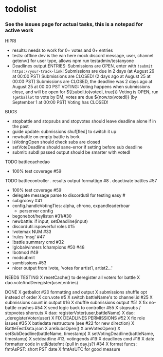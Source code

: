 # todolist

### See the issues page for actual tasks, this is a notepad for active work

HIPRI
- results: needs to work for 0+ votes and 0+ entries
- tests: offline dev is the win here
    mock discord message, user, channel
    getenv() for user type, allows npm run testadmin/testanyone
- Deadlines output
ENTRIES: Submissions are OPEN, enter with `!submit https://your-track-link`! Submissions are due in 2 days (at August 29 at 00:00 PST)
         Submissions are CLOSED! (2 days ago at August 25 at 00:00 PST)
         Submissions are CLOSED, the deadline was 2 days ago at August 25 at 00:00 PST
VOTING: Voting happens when submissions close, and will be open for ${(subdl.to(votedl, true))}
        Voting is OPEN, run `!getballot` to vote by DM, votes are due ${now.to(votedl)} (by September 1 at 00:00 PST)
        Voting has CLOSED!

BUGS
- stopbattle and stopsubs and stopvotes should leave deadline alone if in the past
- guide update: submissions shuf[fled] to switch it up
- newbattle on empty battle is bork
- isVotingOpen should check subs are closed
- setVoteDeadline should sane-error if setting before sub deadline
- submit: subdl passed output should be smarter with votedl

TODO battlecachedao
- 100% test coverage #59

TODO battlecontroller
. results output formattign #8
. deactivate battles #57
- 100% test coverage #59
- delegate message parse to discordutil for testing easy #
- subgroovy #41
- config.handleVotingTies: alpha, chrono, expandleaderboar
    - perserver config
- begonebot/heylisten #31/#30
- newbattle: if input, setDeadline(input)
- discordutil.ispowerful roles #15
- !votemax NUM #33
- !rules 'msg' #47
- !battle summary cmd #32
- !globalwinners !champions #50 #48
- !botmod #49
- modsubmit
- sumbissions #53
- nicer output from !vote, 'votes for artist1, artist2...'

NEEDS TESTING
X resetCache() to deregister all voters for battle
X dao.voteAndDeregister(user,entries)

DONE
X getballot #20 formatting and output
X submissions shuffle opt instead of order
X con.vote #5
X switch battleName's to channel.id #25
X submissions count in output #16
X shuffle submissions output #51
X fix no-battle crashes #54
X send logic back to controller #55
X stopsubs / stopvotes shorcuts
X dao: registerVoter(user,battleName)
X dao: _deregisterVoter(user)
X FIX DEADLINES PERMISSIONS #52
X fix role issues #35
X batledata restructure (see #22 for new direction)
X BattleTestData.json
X areSubsOpen()
X areVotesOpen()
X setSubDeadline(battleName, timestamp)
X setVotingDeadline(battleName, timestamp)
X setdeadline #13, votingends #19
X deadlines cmd #18
X date formatter code in util/datefmt (pull in day.js?) #34
X format funcs:
    fmtAsPST: short PST date
X fmtAsUTC for good measure